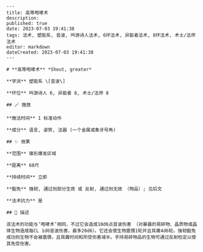 
    ---
    title: 高等咆哮术
    description: 
    published: true
    date: 2023-07-03 19:41:38
    tags: 法术, 塑能系, 音波, 吟游诗人法术, 6环法术, 异能者法术, 8环法术, 术士/法师法术
    editor: markdown
    dateCreated: 2023-07-03 19:41:38
    ---

    # **高等咆哮术** *Shout, greater*

    **学派** 塑能系 \[音波\] 

    **环位** 吟游诗人 6, 异能者 8, 术士/法师 8

    ## 🪄 施放

    **施法时间** 1 标准动作

    **成分** 语言, 姿势, 法器 (一个金属或象牙号角)

    ## ✨ 效果  

    **范围** 锥形爆发区域

    **距离** 60尺  

    **持续时间** 立即 

    **豁免** 强韧, 通过则部分生效 或 反射, 通过则无效 （物品）; 见后文

    **法术抗力** 是

    ## 📖 描述

    该法术的功能与‘咆哮术’相同，不过它会造成10d6点音波伤害 （对暴露的易碎物、晶质物或晶体生物造成每CL 1d6音波伤害，最多20d6）。它还会使生物震慑1轮并且耳聋4d6轮。强韧豁免成功则生物不会被震慑，且耳聋时间和所受伤害减半。手持易碎物品的生物可通过反射检定以使其免受伤害。
    